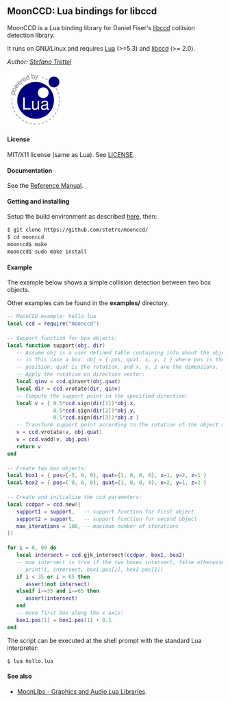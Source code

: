 ## MoonCCD: Lua bindings for libccd

MoonCCD is a Lua binding library for Daniel Fiser's [libccd](https://github.com/danfis/libccd) collision detection library.

It runs on GNU/Linux <!-- and on Windows (MSYS2/MinGW) --> and requires 
[Lua](http://www.lua.org/) (>=5.3) and [libccd](https://github.com/danfis/libccd) (>= 2.0).

_Author:_ _[Stefano Trettel](https://www.linkedin.com/in/stetre)_

[![Lua logo](./doc/powered-by-lua.gif)](http://www.lua.org/)

#### License

MIT/X11 license (same as Lua). See [LICENSE](./LICENSE).

#### Documentation

See the [Reference Manual](https://stetre.github.io/moonccd/doc/index.html).

#### Getting and installing

Setup the build environment as described [here](https://github.com/stetre/moonlibs), then:

```sh
$ git clone https://github.com/stetre/moonccd/
$ cd moonccd
moonccd$ make
moonccd$ sudo make install
```

#### Example

The example below shows a simple collision detection between two box objects.

Other examples can be found in the **examples/** directory.

```lua
-- MoonCCD example: hello.lua
local ccd = require("moonccd")

-- Support function for box objects:
local function support(obj, dir)
   -- Assume obj is a user defined table containing info about the object,
   -- in this case a box: obj = { pos, quat, x, y, z } where pos is the
   -- position, quat is the rotation, and x, y, z are the dimensions.
   -- Apply the rotation on direction vector:
   local qinv = ccd.qinvert(obj.quat)
   local dir = ccd.vrotate(dir, qinv)
   -- Compute the support point in the specified direction:
   local v = { 0.5*ccd.sign(dir[1])*obj.x,
               0.5*ccd.sign(dir[2])*obj.y,
               0.5*ccd.sign(dir[3])*obj.z }
   -- Transform support point according to the rotation of the object and return it
   v = ccd.vrotate(v, obj.quat)
   v = ccd.vadd(v, obj.pos)
   return v
end

-- Create two box objects:
local box1 = { pos={-5, 0, 0}, quat={1, 0, 0, 0}, x=1, y=2, z=1 }
local box2 = { pos={ 0, 0, 0}, quat={1, 0, 0, 0}, x=2, y=1, z=2 }

-- Create and initialize the ccd parameters:
local ccdpar = ccd.new({
   support1 = support,   -- support function for first object
   support2 = support,   -- support function for second object
   max_iterations = 100, -- maximum number of iterations
})

for i = 0, 99 do
   local intersect = ccd.gjk_intersect(ccdpar, box1, box2)
   -- now intersect is true if the two boxes intersect, false otherwise
   -- print(i, intersect, box1.pos[1], box2.pos[1])
   if i < 35 or i > 65 then
      assert(not intersect)
   elseif i~=35 and i~=65 then
      assert(intersect)
   end
   -- move first box along the x axis:
   box1.pos[1] = box1.pos[1] + 0.1
end
```

The script can be executed at the shell prompt with the standard Lua interpreter:

```shell
$ lua hello.lua
```

#### See also

* [MoonLibs - Graphics and Audio Lua Libraries](https://github.com/stetre/moonlibs).
